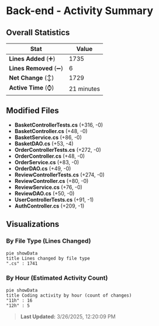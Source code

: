 # Back-end - Activity Summary 

## Overall Statistics

| Stat                   | Value                                                             |
| ---------------------- | ----------------------------------------------------------------- |
| **Lines Added** (➕)   | 1735                                          |
| **Lines Removed** (➖) | 6                                        |
| **Net Change** (↕)    | 1729                |
| **Active Time** (⌚)   | 21 minutes |


## Modified Files
- **BasketControllerTests.cs** (+316, -0)
- **BasketController.cs** (+48, -0)
- **BasketService.cs** (+86, -0)
- **BasketDAO.cs** (+53, -4)
- **OrderControllerTests.cs** (+272, -0)
- **OrderController.cs** (+48, -0)
- **OrderService.cs** (+83, -0)
- **OrderDAO.cs** (+49, -0)
- **ReviewControllerTests.cs** (+274, -0)
- **ReviewController.cs** (+80, -0)
- **ReviewService.cs** (+76, -0)
- **ReviewDAO.cs** (+50, -0)
- **UserControllerTests.cs** (+91, -1)
- **AuthController.cs** (+209, -1)

## Visualizations

### By File Type (Lines Changed)

```mermaid
pie showData
title Lines changed by file type
".cs" : 1741
```

### By Hour (Estimated Activity Count)

```mermaid
pie showData
title Coding activity by hour (count of changes)
"11h" : 16
"12h" : 5
```


> **Last Updated:** 3/26/2025, 12:20:09 PM
